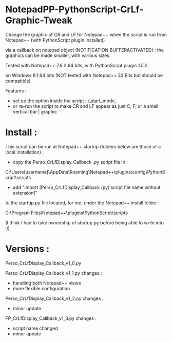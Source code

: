 # NotepadPP-PythonScript-CrLf-Graphic-Tweak

Change the graphic of CR and LF for Notepad++ when the script is run from Notepad++ (with PythonScript plugin installed)

via a callback on notepad object (NOTIFICATION.BUFFERACTIVATED) : the graphics can be made smaller, with various sizes

Tested with Notepad++ 7.8.2 64 bits, with PythonScript plugin 1.5.2,

on Windows 8.1 64 bits (NOT tested with Notepad++ 32 Bits but should be compatible)


Features :
  * set up the option inside the script : i_start_mode,
  * or re-run the script to make CR and LF appear as just C, F, or a small vertical bar | graphic


# Install :

This script can be run at Notepad++ startup (folders below are those of a local installation) : 

* copy the Perso_CrLfDisplay_Callback .py script file in :

C:\Users\[username]\AppData\Roaming\Notepad++\plugins\config\PythonScript\scripts

* add "import [Perso_CrLfDisplay_Callback (py) script file name without extension]"

to the startup.py file located, for me, under the Notepad++ install folder :

C:\Program Files\Notepad++\plugins\PythonScript\scripts

(I think I had to take ownership of startup.py before being able to write into it)


# Versions :

Perso_CrLfDisplay_Callback_v1_0.py

Perso_CrLfDisplay_Callback_v1_1.py
changes :
* handling both Notepad++ views
* more flexible configuration

Perso_CrLfDisplay_Callback_v1_2.py
changes :
* minor update

FP_CrLfDisplay_Callback_v1_3.py
changes :
* script name changed
* minor update

